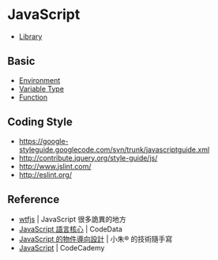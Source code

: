 JavaScript
==========

* [Library](library.md)

Basic
-----

* [Environment](environment.md)
* [Variable Type](variable-type.md)
* [Function](function.md)

Coding Style
------------

* https://google-styleguide.googlecode.com/svn/trunk/javascriptguide.xml
* http://contribute.jquery.org/style-guide/js/
* http://www.jslint.com/
* http://eslint.org/

Reference
---------

* [wtfjs](http://wtfjs.com/) | JavaScript 很多詭異的地方
* [JavaScript 語言核心](http://www.codedata.com.tw/javascript/getting-started/) | CodeData
* [JavaScript 的物件導向設計](http://www.dotblogs.com.tw/regionbbs/archive/2012/05/03/introduce.to.javascript.oop.aspx) | 小朱® 的技術隨手寫
* [JavaScript](http://www.codecademy.com/tracks/javascript/) | CodeCademy

